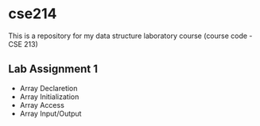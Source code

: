 # cse214
This is a repository for my data structure laboratory course (course code - CSE 213)
## Lab Assignment 1
* Array Declaretion
* Array Initialization
* Array Access
* Array Input/Output
